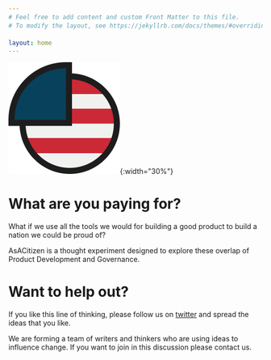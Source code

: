 ```yaml
---
# Feel free to add content and custom Front Matter to this file.
# To modify the layout, see https://jekyllrb.com/docs/themes/#overriding-theme-defaults

layout: home
---
```

![Hi](/assets/images/asacitizenlogo.png){:width="30%"}

# What are you paying for?
What if we use all the tools we would for building a good product to build a nation we could be proud of?

AsACitizen is a thought experiment designed to explore these overlap of Product Development and Governance.


# Want to help out?
If you like this line of thinking, please follow us on [twitter](https://twitter.com/As_A_Citizen) and spread the ideas that you like.

We are forming a team of writers and thinkers who are using ideas to influence change. If you want to join in this discussion please contact us.
